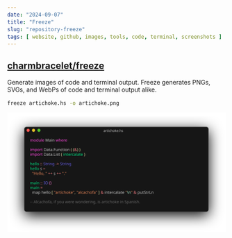 ```yaml
---
date: "2024-09-07"
title: "Freeze"
slug: "repository-freeze"
tags: [ website, github, images, tools, code, terminal, screenshots ]
---
```




## [charmbracelet/freeze][1]

Generate images of code and terminal output. Freeze generates PNGs, SVGs, and WebPs of code and terminal output alike.

```bash
freeze artichoke.hs -o artichoke.png
```

![Freeze Code Output][2]



   [1]: https://github.com/charmbracelet/freeze
   [2]: https://raw.githubusercontent.com/charmbracelet/freeze/main/test/golden/svg/shadow.svg
